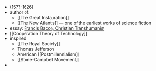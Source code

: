- (15??-1626)
- author of:
    - [[The Great Instauration]]
    - [[The New Atlantis]] — one of the earliest works of science fiction
- essay: [Francis Bacon, Christian Transhumanist](http://micahredding.com/blog/francis-bacon-christian-transhumanist)
- [[Cooperation Theory of Technology]]
- inspired
    - [[The Royal Society]]
    - Thomas Jefferson
    - American [[Postmillennialism]]
    - [[Stone-Campbell Movement]]
- 
